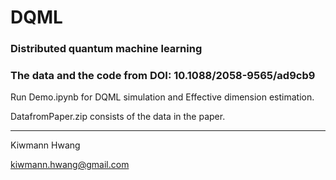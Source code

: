 # DQML
### Distributed quantum machine learning

### The data and the code from DOI: 10.1088/2058-9565/ad9cb9 

Run Demo.ipynb for DQML simulation and Effective dimension estimation.

DatafromPaper.zip consists of the data in the paper.

------

Kiwmann Hwang

kiwmann.hwang@gmail.com

